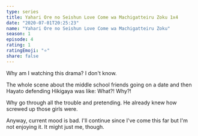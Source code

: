 ```yaml
--- 
type: series 
title: Yahari Ore no Seishun Love Come wa Machigatteiru Zoku 1x4 
date: "2020-07-01T20:25:23" 
name: "Yahari Ore no Seishun Love Come wa Machigatteiru Zoku" 
season: 1 
episode: 4 
rating: 1 
ratingEmoji: "⭐️" 
share: false 
---
```


Why am I watching this drama? I don't know.

The whole scene about the middle school friends going on a date and then Hayato defending Hikigaya was like: What?! Why?!

Why go through all the trouble and pretending. He already knew how screwed up those girls were. 

Anyway, current mood is bad. I'll continue since I've come this far but I'm not enjoying it. It might just me, though.
